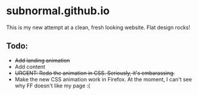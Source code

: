 subnormal.github.io
===================

This is my new attempt at a clean, fresh looking website. Flat design rocks!

## Todo:
* ~~Add landing animation~~
* Add content
* ~~URGENT: Redo the animation in CSS. Seriously, it's embarassing.~~
* Make the new CSS animation work in Firefox. At the moment, I can't see why FF doesn't like my page :(